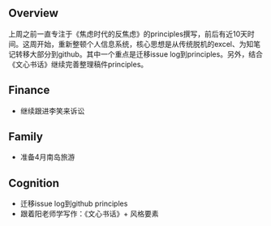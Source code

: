 ## Overview
上周之前一直专注于《焦虑时代的反焦虑》的principles撰写，前后有近10天时间。这周开始，重新整顿个人信息系统，核心思想是从传统脱机的excel、为知笔记转移大部分到github。其中一个重点是迁移issue log到principles。另外，结合《文心书话》继续完善整理稿件principles。
## Finance

- 继续跟进李笑来诉讼

## Family

- 准备4月南岛旅游

## Cognition

- 迁移issue log到github principles
- 跟着阳老师学写作：《文心书话》+ 风格要素